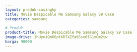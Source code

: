 ```yaml
---
layout: produk-casinghp
title: Movie Despicable Me Samsung Galaxy S9 Case
categories: samsung

# Produk
product-title: Movie Despicable Me Samsung Galaxy S9 Case
image-drive: 1hUyuiQn66ptXR7XZfa9Ssx0lG1vOm2tw
harga: 90000
---
```

